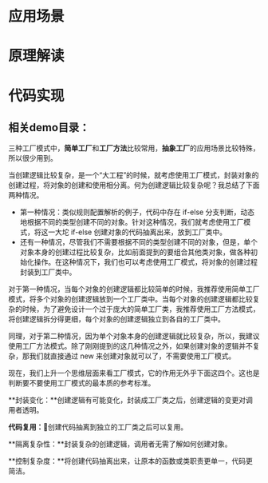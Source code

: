 # 应用场景

# 原理解读

# 代码实现

## 相关demo目录：





三种工厂模式中，**简单工厂**和**工厂方法**比较常用，**抽象工厂**的应用场景比较特殊，所以很少用到。

当创建逻辑比较复杂，是一个“大工程”的时候，就考虑使用工厂模式，封装对象的创建过程，将对象的创建和使用相分离。何为创建逻辑比较复杂呢？我总结了下面两种情况。

- 第一种情况：类似规则配置解析的例子，代码中存在 if-else 分支判断，动态地根据不同的类型创建不同的对象。针对这种情况，我们就考虑使用工厂模式，将这一大坨 if-else 创建对象的代码抽离出来，放到工厂类中。
- 还有一种情况，尽管我们不需要根据不同的类型创建不同的对象，但是，单个对象本身的创建过程比较复杂，比如前面提到的要组合其他类对象，做各种初始化操作。在这种情况下，我们也可以考虑使用工厂模式，将对象的创建过程封装到工厂类中。

对于第一种情况，当每个对象的创建逻辑都比较简单的时候，我推荐使用简单工厂模式，将多个对象的创建逻辑放到一个工厂类中。当每个对象的创建逻辑都比较复杂的时候，为了避免设计一个过于庞大的简单工厂类，我推荐使用工厂方法模式，将创建逻辑拆分得更细，每个对象的创建逻辑独立到各自的工厂类中。

同理，对于第二种情况，因为单个对象本身的创建逻辑就比较复杂，所以，我建议使用工厂方法模式。除了刚刚提到的这几种情况之外，如果创建对象的逻辑并不复杂，那我们就直接通过 new 来创建对象就可以了，不需要使用工厂模式。

现在，我们上升一个思维层面来看工厂模式，它的作用无外乎下面这四个。这也是判断要不要使用工厂模式的最本质的参考标准。

**封装变化：**创建逻辑有可能变化，封装成工厂类之后，创建逻辑的变更对调用者透明。

**代码复用：**创建代码抽离到独立的工厂类之后可以复用。

**隔离复杂性：**封装复杂的创建逻辑，调用者无需了解如何创建对象。

**控制复杂度：**将创建代码抽离出来，让原本的函数或类职责更单一，代码更简洁。